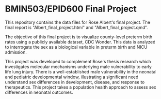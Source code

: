 # BMIN503/EPID600 Final Project

This repository contains the data files for Rose Albert's final project. The final report is "Albert_final_project.html" and "Albert_final_project.qmd".

The objective of this final project is to visualize county-level preterm birth rates using a publicly available dataset, CDC Wonder. This data is analyzed to interrogate the sex as a biological variable in preterm birth and NICU admission. 

This project was developed to complement Rose's thesis research which investigates molecular mechanisms underlying male vulnerability to early life lung injury. There is a well-established male vulnerability in the neonatal and pediatric developmental window, illustrating a significant need understand sex differences in development, disease, and response to therapeutics. This project takes a population health approach to assess sex differences in neonatal outcomes. 
